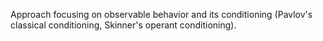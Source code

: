 Approach focusing on observable behavior and its conditioning (Pavlov's classical conditioning, Skinner's operant conditioning).
